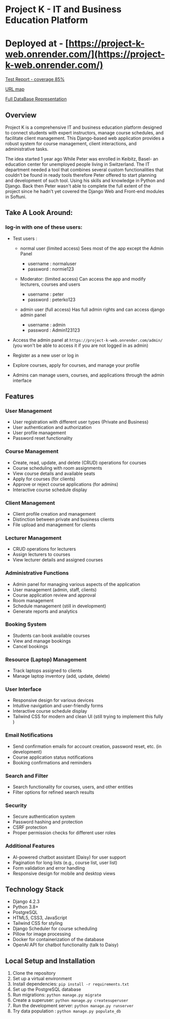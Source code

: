 # Project K - IT and Business Education Platform

# Deployed at - [https://project-k-web.onrender.com/](https://project-k-web.onrender.com/)


[Test Report - coverage 85%](https://github.com/PeterStoyanov83/Django_Project_K_Web_Exam/blob/main/TestReport.md)


[URL map](https://github.com/PeterStoyanov83/Django_Project_K_Web_Exam/blob/main/URLs.md)


[Full DataBase Representation](https://www.mermaidchart.com/raw/3e142088-efce-4272-90d2-f54fcff318f4?theme=light&version=v0.1&format=svg)


## Overview

Project K is a comprehensive IT and business education platform designed to connect students with expert instructors,
manage course schedules, and facilitate client management. This Django-based web application provides a robust system
for course management, client interactions, and administrative tasks.


The idea started 1 year ago While Peter was enrolled in Keibitz, Basel- an education center for unemployed people 
living in Switzerland. The IT department needed a tool that combines several custom functionalities that couldn't be 
found in ready tools therefore Peter offered to start planning and development of such tool. Using his skills and 
knowledge in Python and Django. Back then Peter wasn't able to complete the full extent of the project since he hadn't 
yet covered the Django Web and Front-end modules in Softuni. 


##  Take A Look Around: 

### log-in with one of these users: 

- Test users :
  - normal user (limited access) Sees most of the app except the Admin Panel 
    - username : normaluser
    - password : normie123

  - Moderator:  (limited access) Can access the app and modify lecturers, courses and users 
    - username : peter
    - password : peterko123    

  - admin user (full access)  Has full admin rights and can access django admin panel 
    - username : admin
    - password : Admin123123
   
      
- Access the admin panel at `https://project-k-web.onrender.com/admin/`
  (you won't be able to access it if you are not logged in as admin)

- Register as a new user or log in
 
- Explore courses, apply for courses, and manage your profile
- Admins can manage users, courses, and applications through the admin interface


## Features

### User Management

- User registration with different user types (Private and Business)
- User authentication and authorization
- User profile management
- Password reset functionality

### Course Management

- Create, read, update, and delete (CRUD) operations for courses
- Course scheduling with room assignments
- View course details and available seats
- Apply for courses (for clients)
- Approve or reject course applications (for admins)
- Interactive course schedule display

### Client Management

- Client profile creation and management
- Distinction between private and business clients
- File upload and management for clients

### Lecturer Management

- CRUD operations for lecturers
- Assign lecturers to courses
- View lecturer details and assigned courses

### Administrative Functions

- Admin panel for managing various aspects of the application
- User management (admin, staff, clients)
- Course application review and approval
- Room management
- Schedule management (still in development)
- Generate reports and analytics

### Booking System

- Students can book available courses
- View and manage bookings
- Cancel bookings


### Resource (Laptop) Management

- Track laptops assigned to clients
- Manage laptop inventory (add, update, delete)

### User Interface

- Responsive design for various devices
- Intuitive navigation and user-friendly forms
- Interactive course schedule display
- Tailwind CSS for modern and clean UI (still trying to implement this fully )

### Email Notifications

- Send confirmation emails for account creation, password reset, etc. (in development)
- Course application status notifications
- Booking confirmations and reminders

### Search and Filter

- Search functionality for courses, users, and other entities
- Filter options for refined search results

### Security

- Secure authentication system
- Password hashing and protection
- CSRF protection
- Proper permission checks for different user roles

### Additional Features

- AI-powered chatbot assistant (Daisy) for user support
- Pagination for long lists (e.g., course list, user list)
- Form validation and error handling
- Responsive design for mobile and desktop views

## Technology Stack

- Django 4.2.3
- Python 3.8+
- PostgreSQL
- HTML5, CSS3, JavaScript
- Tailwind CSS for styling
- Django Scheduler for course scheduling
- Pillow for image processing
- Docker for containerization of the database
- OpenAI API for chatbot functionality (talk to Daisy)

## Local Setup and Installation

1. Clone the repository
2. Set up a virtual environment
3. Install dependencies: `pip install -r requirements.txt`
4. Set up the PostgreSQL database
5. Run migrations: `python manage.py migrate`
6. Create a superuser: `python manage.py createsuperuser`
7. Run the development server: `python manage.py runserver`
8. Try data population : `python manage.py populate_db`






